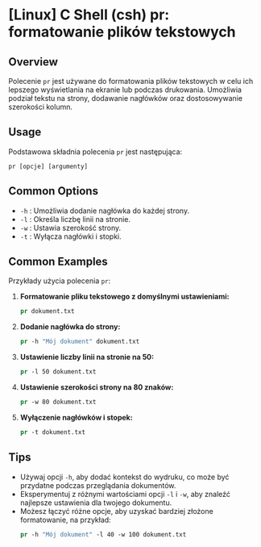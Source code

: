 # [Linux] C Shell (csh) pr: formatowanie plików tekstowych

## Overview
Polecenie `pr` jest używane do formatowania plików tekstowych w celu ich lepszego wyświetlania na ekranie lub podczas drukowania. Umożliwia podział tekstu na strony, dodawanie nagłówków oraz dostosowywanie szerokości kolumn.

## Usage
Podstawowa składnia polecenia `pr` jest następująca:

```
pr [opcje] [argumenty]
```

## Common Options
- `-h` : Umożliwia dodanie nagłówka do każdej strony.
- `-l` : Określa liczbę linii na stronie.
- `-w` : Ustawia szerokość strony.
- `-t` : Wyłącza nagłówki i stopki.

## Common Examples
Przykłady użycia polecenia `pr`:

1. **Formatowanie pliku tekstowego z domyślnymi ustawieniami:**
   ```csh
   pr dokument.txt
   ```

2. **Dodanie nagłówka do strony:**
   ```csh
   pr -h "Mój dokument" dokument.txt
   ```

3. **Ustawienie liczby linii na stronie na 50:**
   ```csh
   pr -l 50 dokument.txt
   ```

4. **Ustawienie szerokości strony na 80 znaków:**
   ```csh
   pr -w 80 dokument.txt
   ```

5. **Wyłączenie nagłówków i stopek:**
   ```csh
   pr -t dokument.txt
   ```

## Tips
- Używaj opcji `-h`, aby dodać kontekst do wydruku, co może być przydatne podczas przeglądania dokumentów.
- Eksperymentuj z różnymi wartościami opcji `-l` i `-w`, aby znaleźć najlepsze ustawienia dla twojego dokumentu.
- Możesz łączyć różne opcje, aby uzyskać bardziej złożone formatowanie, na przykład:
  ```csh
  pr -h "Mój dokument" -l 40 -w 100 dokument.txt
  ```